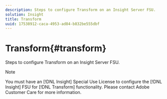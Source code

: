 ```yaml
---
description: Steps to configure Transform on an Insight Server FSU.
solution: Insight
title: Transform
uuid: 17538912-caca-4953-ad84-b832be555dbf
---
```


# Transform{#transform}

Steps to configure Transform on an Insight Server FSU.

>[!NOTE]
>
>You must have an [!DNL Insight] Special Use License to configure the [!DNL Insight] FSU for [!DNL Transform] functionality. Please contact Adobe Customer Care for more information.

